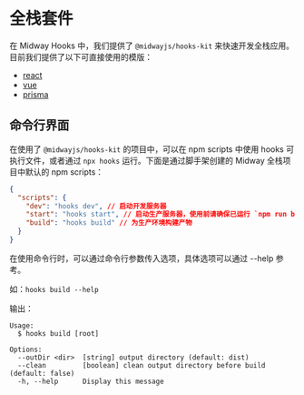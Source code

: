 # 全栈套件

在 Midway Hooks 中，我们提供了 `@midwayjs/hooks-kit` 来快速开发全栈应用。目前我们提供了以下可直接使用的模版：

- [react](https://github.com/midwayjs/hooks/blob/main/examples/react)
- [vue](https://github.com/midwayjs/hooks/blob/main/examples/vue)
- [prisma](https://github.com/midwayjs/hooks/blob/main/examples/prisma)

## 命令行界面

在使用了 `@midwayjs/hooks-kit` 的项目中，可以在 npm scripts 中使用 hooks 可执行文件，或者通过 `npx hooks` 运行。下面是通过脚手架创建的 Midway 全栈项目中默认的 npm scripts：

```json
{
  "scripts": {
    "dev": "hooks dev", // 启动开发服务器
    "start": "hooks start", // 启动生产服务器，使用前请确保已运行 `npm run build`
    "build": "hooks build" // 为生产环境构建产物
  }
}
```

在使用命令行时，可以通过命令行参数传入选项，具体选项可以通过 --help 参考。

如：`hooks build --help`

输出：

```
Usage:
  $ hooks build [root]

Options:
  --outDir <dir>  [string] output directory (default: dist)
  --clean         [boolean] clean output directory before build (default: false)
  -h, --help      Display this message
```
